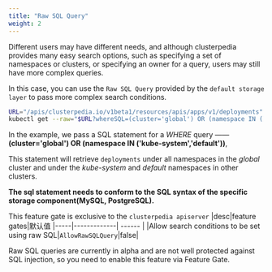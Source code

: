 ```yaml
---
title: "Raw SQL Query"
weight: 2
---
```

Different users may have different needs, and although clusterpedia provides many easy search options, such as specifying a set of namespaces or clusters, or specifying an owner for a query,
users may still have more complex queries.

In this case, you can use the `Raw SQL Query` provided by the `default storage layer` to pass more complex search conditions.
```bash
URL="/apis/clusterpedia.io/v1beta1/resources/apis/apps/v1/deployments"
kubectl get --raw="$URL?whereSQL=(cluster='global') OR (namespace IN ('kube-system','default'))"
```
In the example, we pass a SQL statement for a *WHERE* query —— **(cluster='global') OR (namespace IN ('kube-system','default'))**,

This statement will retrieve `deployments` under all namespaces in the *global* cluster and under the *kube-system* and *default* namespaces in other clusters.

**The sql statement needs to conform to the SQL syntax of the specific storage component(MySQL, PostgreSQL).**

This feature gate is exclusive to the `clusterpedia apiserver`
|desc|feature gates|默认值
|-----|-------------| ------ |
|Allow search conditions to be set using raw SQL|`AllowRawSQLQuery`|false|

Raw SQL queries are currently in alpha and are not well protected against SQL injection, so you need to enable this feature via Feature Gate.
